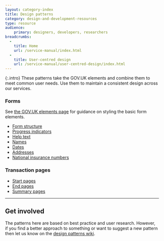 ```yaml
---
layout: category-index
title: Design patterns
category: design-and-development-resources
type: resource
audience:
    primary: designers, developers, researchers
breadcrumbs:
  -
    title: Home
    url: /service-manual/index.html
  -
    title: User-centred design
    url: /service-manual/user-centred-design/index.html
---
```


{:.intro}
These patterns take the GOV.UK elements and combine them to meet common user needs.
Use them to maintain a consistent design across our services.


### Forms

See [the GOV.UK elements page](/service-manual/user-centred-design/resources/elements/index.html)
for guidance on styling the basic form elements.

<ul>
  <li><a href="form-structure.html">Form structure</a></li>
  <li><a href="progress-indicators.html">Progress indicators</a></li>
  <li><a href="help-text.html">Help text</a></li>
  <li><a href="names.html">Names</a></li>
  <li><a href="dates.html">Dates</a></li>
  <li><a href="addresses.html">Addresses</a></li>
  <li><a href="national-insurance-number.html">National insurance numbers</a></li>
</ul>


### Transaction pages

<ul>
  <li><a href="start-pages.html">Start pages</a></li>
  <li><a href="end-pages.html">End pages</a></li>
  <li><a href="summary-pages.html">Summary pages</a></li>
</ul>

---

## Get involved

The patterns here are based on best practice and user research.
However, if you find a better approach to something or want to suggest a new pattern then let us know on the [design patterns wiki](https://designpatterns.hackpad.com/GOV.UK-design-patterns-0eUk1OdHvql).



<br>
<br>

